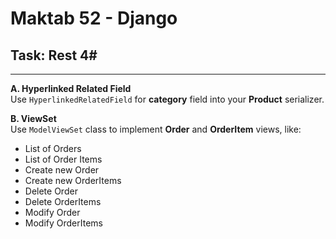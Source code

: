 # Maktab 52 - Django
## Task: Rest 4#

----
**A. Hyperlinked Related Field**    
Use `HyperlinkedRelatedField` for **category** field into your **Product** serializer. 

**B. ViewSet**  
Use `ModelViewSet` class to implement **Order** and **OrderItem** views, like:
- List of Orders
- List of Order Items
- Create new Order
- Create new OrderItems
- Delete Order
- Delete OrderItems
- Modify Order
- Modify OrderItems